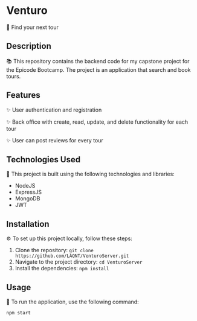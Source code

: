 # Venturo 

🚀 Find your next tour

## Description

📚 This repository contains the backend code for my capstone project for the Epicode Bootcamp. The project is an application that search and book tours.

## Features

✨ User authentication and registration

✨ Back office with create, read, update, and delete functionality for each tour

✨ User can post reviews for every tour



## Technologies Used

🔧 This project is built using the following technologies and libraries:

- NodeJS
- ExpressJS
- MongoDB
- JWT

## Installation

⚙️ To set up this project locally, follow these steps:

1. Clone the repository: `git clone https://github.com/LAQNT/VenturoServer.git`
2. Navigate to the project directory: `cd VenturoServer`
3. Install the dependencies: `npm install`

## Usage

🔧 To run the application, use the following command:

```bash
npm start
